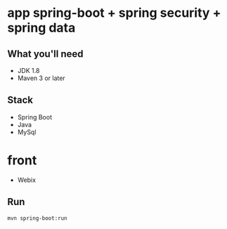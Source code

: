 # app spring-boot + spring security + spring data

## What you'll need
- JDK 1.8
- Maven 3 or later

## Stack
- Spring Boot
- Java
- MySql
# front
- Webix

## Run
`mvn spring-boot:run`
